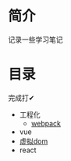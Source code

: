 # 简介
记录一些学习笔记

# 目录

完成打✔

- 工程化
  - [webpack](工程化/webpack.md)
- vue
 - [虚拟dom](vue/virtualDOM.md)
- react